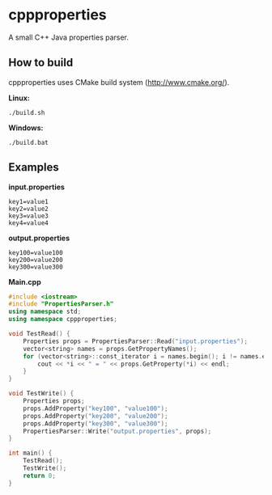 cppproperties
=============

A small C++ Java properties parser.

How to build
------------
cppproperties uses CMake build system (http://www.cmake.org/).

__Linux:__

    ./build.sh
    
__Windows:__

    ./build.bat

Examples
--------
__input.properties__

    key1=value1
    key2=value2
    key3=value3
    key4=value4

__output.properties__

    key100=value100
    key200=value200
    key300=value300

__Main.cpp__
```c++
#include <iostream>
#include "PropertiesParser.h"
using namespace std;
using namespace cppproperties;

void TestRead() {
    Properties props = PropertiesParser::Read("input.properties");
    vector<string> names = props.GetPropertyNames();
    for (vector<string>::const_iterator i = names.begin(); i != names.end(); ++i) {
        cout << *i << " = " << props.GetProperty(*i) << endl;
    }
}

void TestWrite() {
    Properties props;
    props.AddProperty("key100", "value100");
    props.AddProperty("key200", "value200");
    props.AddProperty("key300", "value300");
    PropertiesParser::Write("output.properties", props);
}

int main() {
    TestRead();
    TestWrite();
    return 0;
}
```
